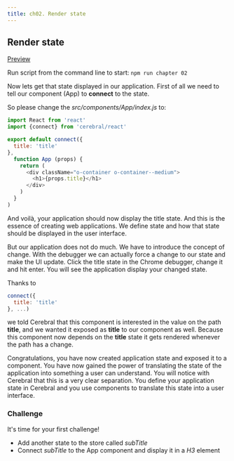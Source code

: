 ```yaml
---
title: ch02. Render state
---
```


## Render state

[Preview](02)

Run script from the command line to start:
`npm run chapter 02`

Now lets get that state displayed in our application.
First of all we need to tell our component (App) to **connect** to the state.

So please change the *src/components/App/index.js* to:

```js
import React from 'react'
import {connect} from 'cerebral/react'

export default connect({
  title: 'title'
},
  function App (props) {
    return (
      <div className="o-container o-container--medium">
        <h1>{props.title}</h1>
      </div>
    )
  }
)
```

And voilà, your application should now display the title state. And this is the essence of creating web applications. We define state and how that state should be displayed in the user interface.

But our application does not do much. We have to introduce the concept of change. With the debugger we can actually force a change to our state and make the UI update. Click the title state in the Chrome debugger, change it and hit enter. You will see the application display your changed state.

Thanks to
```js
connect({
  title: 'title'
}, ...)
```
we told Cerebral that this component is interested in the value on the path **title**, and we wanted it exposed as **title** to our component as well. Because this component now depends on the **title** state it gets rendered whenever the path has a change.

Congratulations, you have now created application state and exposed it to a component. You have now gained the power of translating the state of the application into something a user can understand. You will notice with Cerebral that this is a very clear separation. You define your application state in Cerebral and you use components to translate this state into a user interface.

### Challenge

It's time for your first challenge!

- Add another state to the store called *subTitle*
- Connect *subTitle* to the App component and display it in a *H3* element
